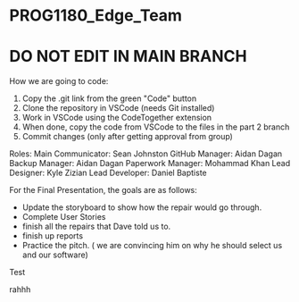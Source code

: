 # PROG1180_Edge_Team
# DO NOT EDIT IN MAIN BRANCH

How we are going to code:
1. Copy the .git link from the green "Code" button
2. Clone the repository in VSCode (needs Git installed)
3. Work in VSCode using the CodeTogether extension
4. When done, copy the code from VSCode to the files in the part 2 branch
5. Commit changes (only after getting approval from group)

Roles:
Main Communicator: Sean Johnston
GitHub Manager: Aidan Dagan
Backup Manager: Aidan Dagan
Paperwork Manager: Mohammad Khan
Lead Designer: Kyle Zizian
Lead Developer: Daniel Baptiste

For the Final Presentation, the goals are as follows:

- Update the storyboard to show how the repair would go through.
- Complete User Stories
- finish all the repairs that Dave told us to.
- finish up reports
- Practice the pitch. ( we are convincing him on why he should select us and our software)

Test

rahhh
